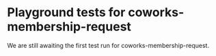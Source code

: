 # Playground tests for coworks-membership-request
We are still awaiting the first test run for coworks-membership-request.
